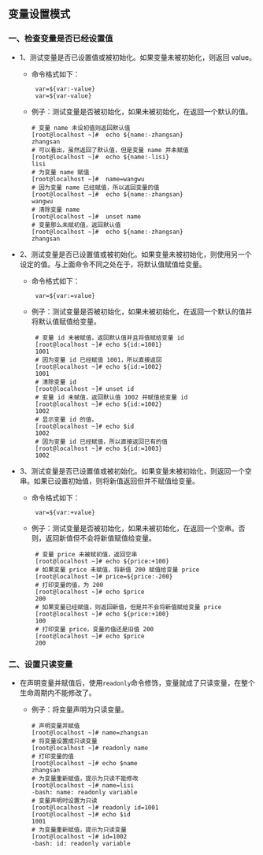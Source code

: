 ## 变量设置模式

### 一、检查变量是否已经设置值
* 1、测试变量是否已设置值或被初始化。如果变量未被初始化，则返回 value。
   * 命令格式如下：
   
          var=${var:-value}
          var=${var-value}

   * 例子：测试变量是否被初始化，如果未被初始化，在返回一个默认的值。
   
         # 变量 name 未设初值则返回默认值
         [root@localhost ~]#  echo ${name:-zhangsan}
         zhangsan
         # 可以看出，虽然返回了默认值，但是变量 name 并未赋值
         [root@localhost ~]#  echo ${name:-lisi}
         lisi
         # 为变量 name 赋值
         [root@localhost ~]#  name=wangwu
         # 因为变量 name 已经赋值，所以返回变量的值
         [root@localhost ~]#  echo ${name:-zhangsan}
         wangwu
         # 清除变量 name
         [root@localhost ~]#  unset name
         # 变量那么未赋初值，返回默认值
         [root@localhost ~]#  echo ${name:-zhangsan}
         zhangsan

* 2、测试变量是否已设置值或被初始化。如果变量未被初始化，则使用另一个设定的值。与上面命令不同之处在于，将默认值赋值给变量。
  * 命令格式如下：
  
         var=${var:=value}

  * 例子：测试变量是否被初始化，如果未被初始化，在返回一个默认的值并将默认值赋值给变量。
  
         # 变量 id 未被赋值，返回默认值并且将值赋给变量 id
         [root@localhost ~]# echo ${id:=1001}
         1001
         # 因为变量 id 已经赋值 1001，所以直接返回
         [root@localhost ~]# echo ${id:=1002}
         1001
         # 清除变量 id
         [root@localhost ~]# unset id
         # 变量 id 未赋值，返回默认值 1002 并赋值给变量 id
         [root@localhost ~]# echo ${id:=1002}
         1002
         # 显示变量 id 的值，
         [root@localhost ~]# echo $id
         1002
         # 因为变量 id 已经赋值，所以直接返回已有的值
         [root@localhost ~]# echo ${id:=1003}
         1002
         
* 3、测试变量是否已设置值或被初始化。如果变量未被初始化，则返回一个空串。如果已设置初始值，则将新值返回但并不赋值给变量。
  * 命令格式如下：
  
         var=${var:+value}

  * 例子：测试变量是否被初始化，如果未被初始化，在返回一个空串。否则，返回新值但不会将新值赋值给变量。
  
         # 变量 price 未被赋初值，返回空串
         [root@localhost ~]# echo ${price:+100}
         # 如果变量 price 未赋值，将新值 200 赋值给变量 price
         [root@localhost ~]# price=${price:-200}
         # 打印变量的值，为 200
         [root@localhost ~]# echo $price
         200
         # 如果变量已经赋值，则返回新值，但是并不会将新值赋给变量 price
         [root@localhost ~]# echo ${price:+100}
         100
         # 打印变量 price，变量的值还是旧值 200
         [root@localhost ~]# echo $price
         200
         
### 二、设置只读变量

* 在声明变量并赋值后，使用` readonly `命令修饰，变量就成了只读变量，在整个生命周期内不能修改了。
  * 例子：将变量声明为只读变量。
  
        # 声明变量并赋值
        [root@localhost ~]# name=zhangsan
        # 将变量设置成只读变量
        [root@localhost ~]# readonly name
        # 打印变量的值
        [root@localhost ~]# echo $name
        zhangsan
        # 为变量重新赋值，提示为只读不能修改
        [root@localhost ~]# name=lisi
        -bash: name: readonly variable
        # 变量声明时设置为只读
        [root@localhost ~]# readonly id=1001
        [root@localhost ~]# echo $id
        1001
        # 为变量重新赋值，提示为只读变量
        [root@localhost ~]# id=1002
        -bash: id: readonly variable
